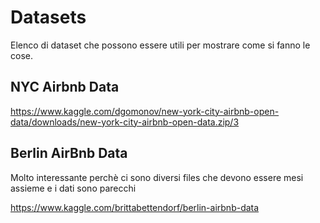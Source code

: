 # Datasets

Elenco di dataset che possono essere utili per mostrare come si fanno le cose.

## NYC Airbnb Data

https://www.kaggle.com/dgomonov/new-york-city-airbnb-open-data/downloads/new-york-city-airbnb-open-data.zip/3

## Berlin AirBnb Data
Molto interessante perchè ci sono diversi files che devono essere mesi assieme e i dati sono parecchi

https://www.kaggle.com/brittabettendorf/berlin-airbnb-data